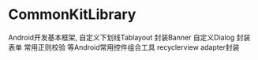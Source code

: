 # CommonKitLibrary
Android开发基本框架,
自定义下划线Tablayout
封装Banner
自定义Dialog
封装表单
常用正则校验
等Android常用控件组合工具
recyclerview adapter封装
